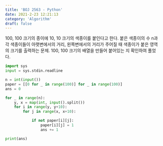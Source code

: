 ```yaml
---
title: 'BOJ 2563 - Python'
date: 2021-2-23 12:21:13
category: 'Algorithm'
draft: false
---
```

100, 100 크기의 종이에 10, 10 크기의 색종이를 붙인다고 한다. 붙은 색종이의 수 n과 각 색종이들이 아랫변에서의 거리, 왼쪽변에서의 거리가 주어질 때 색종이가 붙은 영역의 크기를 출력하는 문제. 100, 100 크기의 배열을 만들어 붙어있는 지 확인하여 풀었다.
```python
import sys
input = sys.stdin.readline

n = int(input())
paper = [[0 for _ in range(100)] for _ in range(100)]
ans = 0

for _ in range(n):
    y, x = map(int, input().split())
    for i in range(y, y+10):
        for j in range(x, x+10):

            if not paper[i][j]:
                paper[i][j] = 1
                ans += 1

print(ans)

```